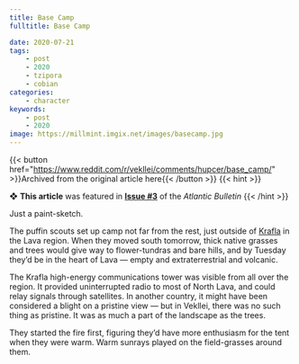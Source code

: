 ```yaml
---
title: Base Camp
fulltitle: Base Camp

date: 2020-07-21
tags:
    - post
    - 2020
    - tzipora
    - cobian
categories:
    - character
keywords:
    - post
    - 2020
image: https://millmint.imgix.net/images/basecamp.jpg
---
```

{{< button href="https://www.reddit.com/r/vekllei/comments/hupcer/base_camp/" >}}Archived from the original article here{{< /button >}}
{{< hint >}}

❖ **This article** was featured in [**Issue #3**](/newsdesk/bulletin/2020/3) of the *Atlantic Bulletin*
{{< /hint >}}

Just a paint-sketch.

The puffin scouts set up camp not far from the rest, just outside of [Krafla](/utopia/vekllei/landscape/boroughs/krafla/) in the Lava region. When they moved south tomorrow, thick native grasses and trees would give way to flower-tundras and bare hills, and by Tuesday they’d be in the heart of Lava — empty and extraterrestrial and volcanic.

The Krafla high-energy communications tower was visible from all over the region. It provided uninterrupted radio to most of North Lava, and could relay signals through satellites. In another country, it might have been considered a blight on a pristine view — but in Vekllei, there was no such thing as pristine. It was as much a part of the landscape as the trees.

They started the fire first, figuring they’d have more enthusiasm for the tent when they were warm. Warm sunrays played on the field-grasses around them.
